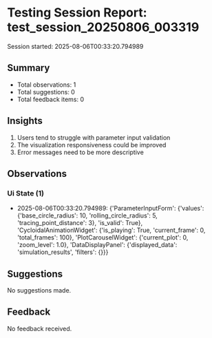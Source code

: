 # Testing Session Report: test_session_20250806_003319

Session started: 2025-08-06T00:33:20.794989

## Summary

- Total observations: 1
- Total suggestions: 0
- Total feedback items: 0

## Insights

1. Users tend to struggle with parameter input validation
2. The visualization responsiveness could be improved
3. Error messages need to be more descriptive

## Observations

### Ui State (1)

- 2025-08-06T00:33:20.794989: {'ParameterInputForm': {'values': {'base_circle_radius': 10, 'rolling_circle_radius': 5, 'tracing_point_distance': 3}, 'is_valid': True}, 'CycloidalAnimationWidget': {'is_playing': True, 'current_frame': 0, 'total_frames': 100}, 'PlotCarouselWidget': {'current_plot': 0, 'zoom_level': 1.0}, 'DataDisplayPanel': {'displayed_data': 'simulation_results', 'filters': {}}}

## Suggestions

No suggestions made.

## Feedback

No feedback received.

